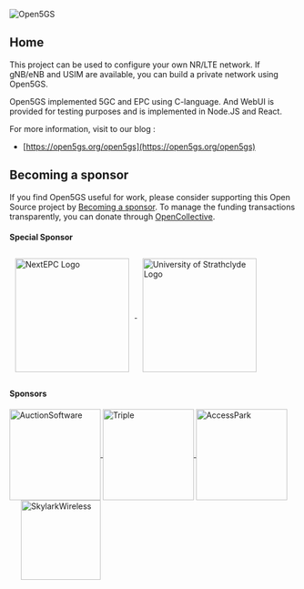 ![Open5GS](https://open5gs.org/assets/img/open5gs_logo.png)


## Home

This project can be used to configure your own NR/LTE network. If gNB/eNB and USIM are available, you can build a private network using Open5GS.

Open5GS implemented 5GC and EPC using C-language. And WebUI is provided for testing purposes and is implemented in Node.JS and React.

For more information, visit to our blog :
- [https://open5gs.org/open5gs](https://open5gs.org/open5gs)

## Becoming a sponsor

If you find Open5GS useful for work, please consider supporting this Open Source project by [Becoming a sponsor](https://github.com/sponsors/acetcom). To manage the funding transactions transparently, you can donate through [OpenCollective](https://opencollective.com/open5gs).

#### Special Sponsor

<a href="https://nextepc.com/" target="_blank">
  <img src="https://open5gs.org/assets/img/nextepc_logo.jpg" style="width: 200px; vertical-align: middle; margin: 10px;" alt="NextEPC Logo">
</a>
<a href="https://sdr.eee.strath.ac.uk/" target="_blank">
  <img src="https://open5gs.org/assets/img/strath.png" style="width: 200px; vertical-align: middle; margin: 10px;" alt="University of Strathclyde Logo">
</a>

#### Sponsors
<a href="https://www.auctionsoftware.com/" target="_blank">
  <img src="https://open5gs.org/assets/img/asLogonew.png" style="width: 160px; vertical-align: middle;" alt="AuctionSoftware">
</a>
<a href="https://www.wearetriple.com/" target="_blank">
  <img src="https://open5gs.org/assets/img/triple_logo.png" style="width: 160px; vertical-align: middle;" alt="Triple">
</a>
<a href="https://www.accessparks.com/" target="_blank">
  <img src="https://open5gs.org/assets/img/AccessParks.png" style="width: 160px; vertical-align: middle;" alt="AccessPark">
</a>
<a href="https://skylarkwireless.com/" target="_blank">
  <img src="https://open5gs.org/assets/img/SkylarkWireless-420x78-Web2-R.png" style="width: 140px; vertical-align: middle; margin-left: 20px" alt="SkylarkWireless">
</a>
